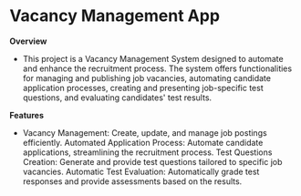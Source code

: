 # Vacancy Management App

**Overview**
- This project is a Vacancy Management System designed to automate and enhance the recruitment process. The system offers functionalities for managing and publishing job vacancies, automating candidate application processes, creating and presenting job-specific test questions, and evaluating candidates' test results.

**Features**
- Vacancy Management: Create, update, and manage job postings efficiently.
Automated Application Process: Automate candidate applications, streamlining the recruitment process.
Test Questions Creation: Generate and provide test questions tailored to specific job vacancies.
Automatic Test Evaluation: Automatically grade test responses and provide assessments based on the results.
